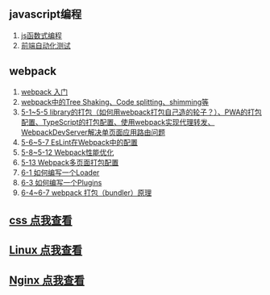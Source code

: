 ## javascript编程
1. <a href="Javascript编程/js函数式编程" target="_blank">js函数式编程</a>
2. <a href="Javascript编程/前端自动化测试" target="_blank">前端自动化测试</a>

## webpack
1. <a href="webpack/第1章-第3章" target="_blank">webpack 入门</a>
2. <a href="webpack/第4章" target="_blank">webpack中的Tree Shaking、Code splitting、shimming等</a>
3. <a href="webpack/5-1~5-5" target="_blank">5-1~5-5 library的打包（如何用webpack打包自己造的轮子？）、PWA的打包配置、TypeScript的打包配置、使用webpack实现代理转发、WebpackDevServer解决单页面应用路由问题</a>
4. <a href="webpack/5-6~5-7 EsLint在Webpack中的配置" target="_blank">5-6~5-7 EsLint在Webpack中的配置</a>
5. <a href="webpack/5-8~5-12 Webpack性能优化" target="_blank">5-8~5-12 Webpack性能优化</a>
6. <a href="webpack/5-13 Webpack多页面打包配置" target="_blank">5-13 Webpack多页面打包配置</a>
7. <a href="webpack/6-1 如何编写一个Loader" target="_blank">6-1 如何编写一个Loader</a>
8. <a href="webpack/6-3 如何编写一个Plugins" target="_blank">6-3 如何编写一个Plugins</a>
9. <a href="webpack/6-4~6-7 webpack 打包（bundler）原理" target="_blank">6-4~6-7 webpack 打包（bundler）原理</a>

## <a href="css" target="_blank">css 点我查看</a>
## <a href="Linux" target="_blank">Linux 点我查看</a>
## <a href="Nginx" target="_blank">Nginx 点我查看</a>
